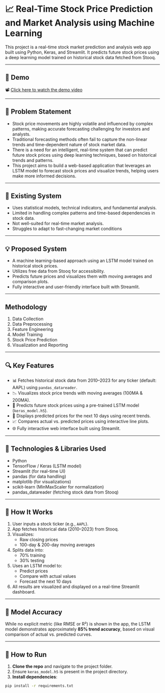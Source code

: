 
# 📈 Real-Time Stock Price Prediction and Market Analysis using Machine Learning

This project is a real-time stock market prediction and analysis web app built using Python, Keras, and Streamlit. It predicts future stock prices using a deep learning model trained on historical stock data fetched from Stooq.

---

## 🎥 Demo
📽️ [Click here to watch the demo video](https://drive.google.com/file/d/1yYKk7665jM0UdhGtIZjxNVEToDGnK8K0/view?usp=drive_link)

---

## 🧩 Problem Statement
- Stock price movements are highly volatile and influenced by complex patterns, making accurate forecasting challenging for investors and analysts.  
- Traditional forecasting methods often fail to capture the non-linear trends and time-dependent nature of stock market data.  
- There is a need for an intelligent, real-time system that can predict future stock prices using deep learning techniques, based on historical trends and 
  patterns.  
- This project aims to build a web-based application that leverages an LSTM model to forecast stock prices and visualize trends, helping users make more informed 
  decisions.

---

## 🧾 Existing System
- Uses statistical models, technical indicators, and fundamental analysis.
- Limited in handling complex patterns and time-based dependencies in stock data.
- Not well-suited for real-time market analysis.
- Struggles to adapt to fast-changing market conditions

---

## 💡 Proposed System
- A machine learning-based approach using an LSTM model trained on historical stock prices.
- Utilizes free data from Stooq for accessibility.
- Predicts future prices and visualizes them with moving averages and comparison plots.
- Fully interactive and user-friendly interface built with Streamlit.

---

## Methodology
1. Data Collection
2. Data Preprocessing
3. Feature Engineering
4. Model Training
5. Stock Price Prediction
6. Visualization and Reporting

---

## 🔍 Key Features
- 📊 Fetches historical stock data from 2010–2023 for any ticker (default: AAPL) using `pandas_datareader`.
- 📉 Visualizes stock price trends with moving averages (100MA & 200MA).
- 🤖 Predicts future stock prices using a pre-trained LSTM model (`keras_model.h5`).
- 📅 Displays predicted prices for the next 10 days using recent trends.
- 📈 Compares actual vs. predicted prices using interactive line plots.
- 🌐 Fully interactive web interface built using Streamlit.

---

## 🧠 Technologies & Libraries Used
- Python
- TensorFlow / Keras (LSTM model)
- Streamlit (for real-time UI)
- pandas (for data handling)
- matplotlib (for visualizations)
- scikit-learn (MinMaxScaler for normalization)
- pandas_datareader (fetching stock data from Stooq)

---

## 🧪 How It Works
1. User inputs a stock ticker (e.g., `AAPL`).
2. App fetches historical data (2010–2023) from Stooq.
3. Visualizes:
   - Raw closing prices
   - 100-day & 200-day moving averages
4. Splits data into:
   - 70% training
   - 30% testing
5. Uses an LSTM model to:
   - Predict prices
   - Compare with actual values
   - Forecast the next 10 days
6. All results are visualized and displayed on a real-time Streamlit dashboard.

---

## 🎯 Model Accuracy
While no explicit metric (like RMSE or R²) is shown in the app, the LSTM model demonstrates approximately **85% trend accuracy**, based on visual comparison of actual vs. predicted curves.

---

## 📌 How to Run
1. **Clone the repo** and navigate to the project folder.
2. Ensure `keras_model.h5` is present in the project directory.
3. **Install dependencies**:

```bash
pip install -r requirements.txt
